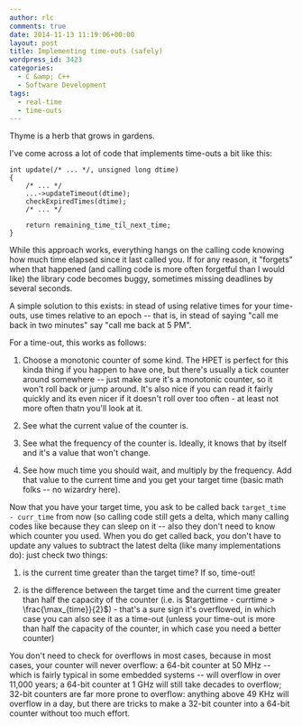 ```yaml
---
author: rlc
comments: true
date: 2014-11-13 11:19:06+00:00
layout: post
title: Implementing time-outs (safely)
wordpress_id: 3423
categories:
  - C &amp; C++
  - Software Development
tags:
  - real-time
  - time-outs
---
```


Thyme is a herb that grows in gardens.

<!--more-->

I've come across a lot of code that implements time-outs a bit like this:

    int update(/* ... */, unsigned long dtime)
    {
        /* ... */
        ...->updateTimeout(dtime);
        checkExpiredTimes(dtime);
        /* ... */

        return remaining_time_til_next_time;
    }

While this approach works, everything hangs on the calling code knowing how much time elapsed since it last called you. If for any reason, it "forgets" when that happened (and calling code is more often forgetful than I would like) the library code becomes buggy, sometimes missing deadlines by several seconds.

A simple solution to this exists: in stead of using relative times for your time-outs, use times relative to an epoch -- that is, in stead of saying "call me back in two minutes" say "call me back at 5 PM".

For a time-out, this works as follows:

1. Choose a monotonic counter of some kind. The HPET is perfect for this kinda thing if you happen to have one, but there's usually a tick counter around somewhere -- just make sure it's a monotonic counter, so it won't roll back or jump around. It's also nice if you can read it fairly quickly and its even nicer if it doesn't roll over too often - at least not more often thatn you'll look at it.

2. See what the current value of the counter is.

3. See what the frequency of the counter is. Ideally, it knows that by itself and it's a value that won't change.

4. See how much time you should wait, and multiply by the frequency. Add that value to the current time and you get your target time (basic math folks -- no wizardry here).

Now that you have your target time, you ask to be called back `target_time - curr_time` from now (so calling code still gets a delta, which many calling codes like because they can sleep on it -- also they don't need to know which counter you used. When you do get called back, you don't have to update any values to subtract the latest delta (like many implementations do): just check two things:

1. is the current time greater than the target time? If so, time-out!

2. is the difference between the target time and the current time greater than half the capacity of the counter (i.e. is $targettime - currtime > \frac{\max_{time}}{2}$) - that's a sure sign it's overflowed, in which case you can also see it as a time-out (unless your time-out is more than half the capacity of the counter, in which case you need a better counter)

You don't need to check for overflows in most cases, because in most cases, your counter will never overflow: a 64-bit counter at 50 MHz -- which is fairly typical in some embedded systems -- will overflow in over 11,000 years; a 64-bit counter at 1 GHz will still take decades to overflow; 32-bit counters are far more prone to overflow: anything above 49 KHz will overflow in a day, but there are tricks to make a 32-bit counter into a 64-bit counter without too much effort.
